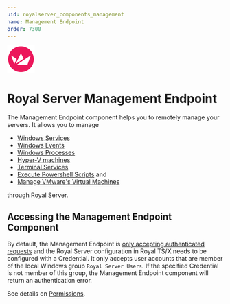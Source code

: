 ```yaml
---
uid: royalserver_components_management
name: Management Endpoint
order: 7300
---
```


<img src="/r2023/images/RoyalServer/Svg/SVG_RoyalServer_32.svg" class="icon-left icon-lg">

# Royal Server Management Endpoint

The Management Endpoint component helps you to remotely manage your servers. It allows you to manage 
- [Windows Services](./modules/windows-services-module.md)
- [Windows Events](./modules/windows-events-module.md)
- [Windows Processes](./modules/windows-processes-module.md)
- [Hyper-V machines](./modules/hyper-v-module.md)
- [Terminal Services](./modules/terminal-services-module.md)
- [Execute Powershell Scripts](./modules/script-module.md) and 
- [Manage VMware's Virtual Machines](./modules/vmware-module.md) 

through Royal Server.

## Accessing the Management Endpoint Component

By default, the Management Endpoint is [only accepting authenticated requests](./security-configuration.md) and the Royal Server configuration in Royal TS/X needs to be configured with a Credential. It only accepts user accounts that are member of the local Windows group `Royal Server Users`. If the specified Credential is not member of this group, the Management Endpoint component will return an authentication error.

See details on [Permissions](xref:royalserver_general_permissions).
